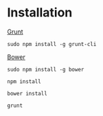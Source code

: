 # Installation

[Grunt](http://gruntjs.com/)
```
sudo npm install -g grunt-cli
```

[Bower](http://bower.io/)
```
sudo npm install -g bower
```

```
npm install
```

```
bower install
```

```
grunt
```
